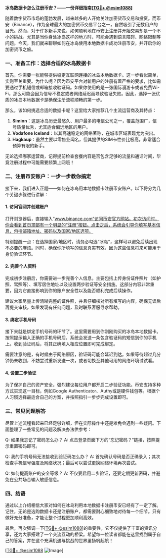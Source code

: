 **冰岛数据卡怎么注册币安？——一份详细指南[[TG💪+ @esim1088](https://t.me/s/esim1088)]**

随着数字货币市场的蓬勃发展，越来越多的人开始关注加密货币交易和投资。而币安（Binance），作为全球最大的加密货币交易平台之一，自然吸引了无数用户的目光。然而，对于许多新手来说，如何顺利地在币安上注册并开始交易却是一个不小的挑战。尤其是当你身处冰岛这样的地方时，可能会遇到语言障碍、网络限制等问题。今天，我们就来聊聊如何在冰岛使用本地数据卡成功注册币安，并开启你的加密货币之旅。

### 一、准备工作：选择合适的冰岛数据卡

首先，你需要一张能够提供稳定互联网连接的冰岛本地数据卡。这一步看似简单，实则至关重要。为什么呢？因为币安平台对新用户的注册有着严格的要求，比如需要通过手机短信或邮箱接收验证码。如果你使用的是一张国际漫游卡或者免费Wi-Fi，那么可能会因为信号不稳定或者网络延迟而导致验证失败。因此，选择一张优质的冰岛本地数据卡是确保注册流程顺畅的第一步。

那么，该如何挑选合适的数据卡呢？这里给大家推荐几个主流运营商及其特点：

1. **Siminn**：这是冰岛历史最悠久、用户最多的电信公司之一，覆盖范围广，信号质量优秀，尤其适合偏远地区的用户。
2. **Vodafone Iceland**：以其高速稳定的网络著称，在城市区域表现尤为突出。
3. **Hagkaup**：虽然主要以零售业闻名，但其提供的SIM卡性价比极高，非常适合预算有限的新手。

无论选择哪家运营商，记得提前检查套餐内容是否包含足够的流量和通话时间，毕竟注册过程中可能需要频繁上网哦！

### 二、注册币安账户：一步一步教你搞定

接下来，我们进入正题——如何在冰岛用本地数据卡注册币安账户。以下将分为几个关键步骤进行讲解：

#### 1. 访问官网并创建账户

打开浏览器后，直接输入“www.binance.com”访问币安官方网站。初次访问时，你会看到首页顶部有一个明显的“注册”按钮。点击之后，系统会引导你填写基本信息，包括邮箱地址、密码以及国家/地区选项。

特别提醒一点：在选择国家/地区时，请务必勾选“冰岛”，这样可以避免后续出现不必要的麻烦。同时，确保你所填写的信息真实有效，因为这些信息将来可能用于身份验证环节。

#### 2. 完善个人资料

完成初步注册后，你需要进一步完善个人信息。主要包括上传身份证件照片（如护照、驾照等）、填写居住地址以及设置两步验证等安全措施。这部分内容非常重要，因为它直接影响到你的账户安全性以及能否顺利完成后续操作。

建议大家尽量上传清晰完整的证件照，并且仔细核对所有填写的内容，确保无误后再提交审核。如果发现有任何问题，及时联系客服寻求帮助。

#### 3. 绑定手机号码

接下来就是绑定手机号码的环节了。这里需要用到你刚刚购买的冰岛本地数据卡。按照提示输入正确的手机号码后，系统会发送一条包含验证码的短信到你的手机上。收到验证码后，将其正确填入相应位置即可完成绑定。

需要注意的是，有时候由于网络原因，验证码可能会延迟到达。如果等待超过几分钟仍未收到，不妨尝试重新发送一次，或者切换至其他可用的网络环境试试看。

#### 4. 设置二步验证

为了保护自己的资产安全，强烈建议每位用户都开启二步验证功能。币安支持多种方式实现这一目标，例如Google Authenticator、Authy或是硬件钱包等。根据个人习惯选择最适合自己的方案，并按照指引一步步完成设置即可。

### 三、常见问题解答

尽管上述流程看起来已经足够详细，但在实际操作中还是难免会遇到一些疑问。下面整理了一些常见的问题及解决办法供参考：

Q: 如果我忘记了密码怎么办？
A: 点击登录页面下方的“忘记密码？”链接，按照提示重置密码即可。

Q: 我的手机号码无法接收到验证码怎么办？
A: 首先确认号码是否正确录入；其次检查手机信号强度及网络状况；最后可以尝试更换网络环境再次尝试。

Q: 如何提高账户的安全等级？
A: 不仅要启用二步验证，还要定期更新密码，并避免在公共场合输入敏感信息。

### 四、结语

通过以上介绍相信大家对如何在冰岛利用本地数据卡注册币安已经有了一定了解。记住，无论是选购数据卡还是注册账户，都需要耐心细致地对待每一个细节。只有做好充分准备，才能让整个过程更加顺利高效。

最后，再次强调一下[[TG💪+ @esim1088](https://t.me/s/esim1088)]的重要性，它不仅提供了丰富的资讯分享，还为大家搭建了一个交流互动的桥梁。希望每一位读者都能在这里找到属于自己的答案，并在这个充满机遇与挑战的世界里扬帆起航！

[[TG💪+ @esim1088](https://t.me/s/esim1088) ![Image](https://i.postimg.cc/4NQfJmqS/Snipaste-2025-05-13-00-14-12.png)]
